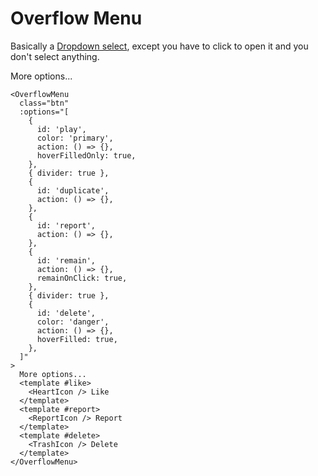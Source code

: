 # Overflow Menu

Basically a [Dropdown select](./dropdown-select.md), except you have to click to open it and you don't select anything.

<DemoContainer>
  <OverflowMenu :options="[
  {
    'id': 'play',
    'color': 'primary',
    'action': () => {},
    'hoverFilledOnly': true
  },
  { divider: true },
  {
    'id': 'duplicate',
    'action': () => {}
  },
  {
    'id': 'report',
    'action': () => {}
  },
  {
    'id': 'remain',
    'action': () => {},
    'remainOnClick': true,
  },
  { divider: true },
  {
    'id': 'delete',
    'color': 'danger',
    'action': () => {},
    'hoverFilled': true,
  }
]" class="btn">
    More options...
    <template #play>
      <PlayIcon /> Play
    </template>
    <template #duplicate>
      <CopyIcon /> Duplicate
    </template>
    <template #report>
      <ReportIcon /> Report
    </template>
    <template #remain>
      <ClearIcon /> I shall remain
    </template>
    <template #delete>
      <TrashIcon /> Delete
    </template>
  </OverflowMenu>
</DemoContainer>

```vue
<OverflowMenu
  class="btn"
  :options="[
    {
      id: 'play',
      color: 'primary',
      action: () => {},
      hoverFilledOnly: true,
    },
    { divider: true },
    {
      id: 'duplicate',
      action: () => {},
    },
    {
      id: 'report',
      action: () => {},
    },
    {
      id: 'remain',
      action: () => {},
      remainOnClick: true,
    },
    { divider: true },
    {
      id: 'delete',
      color: 'danger',
      action: () => {},
      hoverFilled: true,
    },
  ]"
>
  More options...
  <template #like>
    <HeartIcon /> Like
  </template>
  <template #report>
    <ReportIcon /> Report
  </template>
  <template #delete>
    <TrashIcon /> Delete
  </template>
</OverflowMenu>
```
